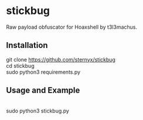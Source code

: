 # stickbug
Raw payload obfuscator for Hoaxshell by t3l3machus.

## Installation ##

git clone https://github.com/sternyx/stickbug <br />
cd stickbug <br />
sudo python3 requirements.py <br />

## Usage and Example ##
<br />
sudo python3 stickbug.py<br />


